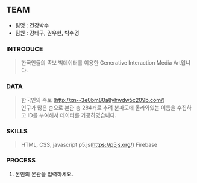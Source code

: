 ## TEAM
- 팀명 : 건강박수
- 팀원 : 강태구, 권우현, 박수경
 
### INTRODUCE
>한국인들의 족보 빅데이터를 이용한 Generative Interaction Media Art입니다.

### DATA
>한국인의 족보 (http://xn--3e0bm80a8yhwdw5c209b.com/) </br>
  인구가 많은 순으로 본관 총 284개로 추려 분파도에 올라와있는 이름을 수집하고 ID를 부여해서 데이터를 가공하였습니다. 

### SKILLS
>HTML, CSS, javascript
>p5.js(https://p5js.org/)
>Firebase

### PROCESS
1. 본인의 본관을 입력하세요.


   

